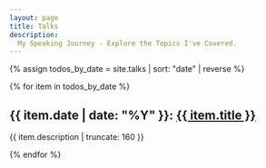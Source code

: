 ```yaml
---
layout: page
title: Talks
description:
  My Speaking Journey - Explore the Topics I've Covered.
---
```


{% assign todos_by_date = site.talks | sort: "date" | reverse %}

{% for item in todos_by_date %}

<h2>{{ item.date | date: "%Y" }}: <a href="{{ item.url | prepend: site.baseurl }}">{{ item.title }}</a></h2>

<p class="post-excerpt">{{ item.description | truncate: 160 }}</p>

{% endfor %}  